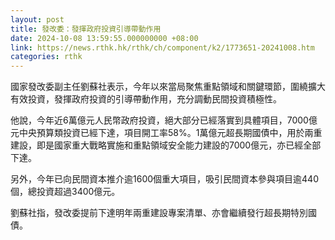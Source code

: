 ```yaml
---
layout: post
title: 發改委：發揮政府投資引導帶動作用
date: 2024-10-08 13:59:55.000000000 +08:00
link: https://news.rthk.hk/rthk/ch/component/k2/1773651-20241008.htm
categories: rthk
---
```


國家發改委副主任劉蘇社表示，今年以來當局聚焦重點領域和關鍵環節，圍繞擴大有效投資，發揮政府投資的引導帶動作用，充分調動民間投資積極性。

他說，今年近6萬億元人民幣政府投資，絕大部分已經落實到具體項目，7000億元中央預算類投資已經下達，項目開工率58%。1萬億元超長期國債中，用於兩重建設，即是國家重大戰略實施和重點領域安全能力建設的7000億元，亦已經全部下達。

另外，今年已向民間資本推介逾1600個重大項目，吸引民間資本參與項目逾440個，總投資超過3400億元。

劉蘇社指，發改委提前下達明年兩重建設專案清單、亦會繼續發行超長期特別國債。
